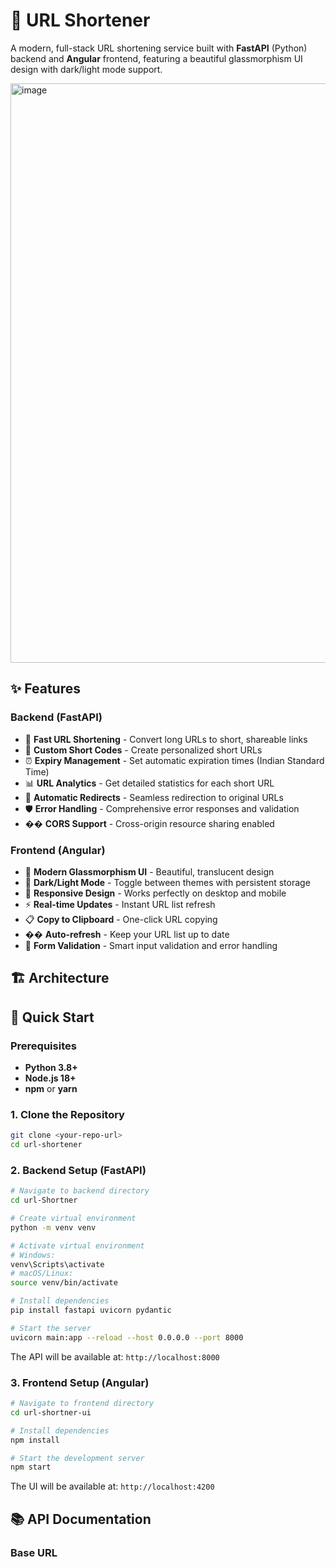 # 🔗 URL Shortener

A modern, full-stack URL shortening service built with **FastAPI** (Python) backend and **Angular** frontend, featuring a beautiful glassmorphism UI design with dark/light mode support.

<img width="1919" height="927" alt="image" src="https://github.com/user-attachments/assets/c7dd736b-3ec5-493b-b1cc-ec9c3786b3e2" />



## ✨ Features

### Backend (FastAPI)
- 🚀 **Fast URL Shortening** - Convert long URLs to short, shareable links
- 🎯 **Custom Short Codes** - Create personalized short URLs
- ⏰ **Expiry Management** - Set automatic expiration times (Indian Standard Time)
- 📊 **URL Analytics** - Get detailed statistics for each short URL
- 🔄 **Automatic Redirects** - Seamless redirection to original URLs
- 🛡️ **Error Handling** - Comprehensive error responses and validation
- �� **CORS Support** - Cross-origin resource sharing enabled

### Frontend (Angular)
- 🎨 **Modern Glassmorphism UI** - Beautiful, translucent design
- 🌙 **Dark/Light Mode** - Toggle between themes with persistent storage
- 📱 **Responsive Design** - Works perfectly on desktop and mobile
- ⚡ **Real-time Updates** - Instant URL list refresh
- 📋 **Copy to Clipboard** - One-click URL copying
- �� **Auto-refresh** - Keep your URL list up to date
- 🎯 **Form Validation** - Smart input validation and error handling

## 🏗️ Architecture


## 🚀 Quick Start

### Prerequisites
- **Python 3.8+**
- **Node.js 18+**
- **npm** or **yarn**

### 1. Clone the Repository
```bash
git clone <your-repo-url>
cd url-shortener
```

### 2. Backend Setup (FastAPI)

```bash
# Navigate to backend directory
cd url-Shortner

# Create virtual environment
python -m venv venv

# Activate virtual environment
# Windows:
venv\Scripts\activate
# macOS/Linux:
source venv/bin/activate

# Install dependencies
pip install fastapi uvicorn pydantic

# Start the server
uvicorn main:app --reload --host 0.0.0.0 --port 8000
```

The API will be available at: `http://localhost:8000`

### 3. Frontend Setup (Angular)

```bash
# Navigate to frontend directory
cd url-shortner-ui

# Install dependencies
npm install

# Start the development server
npm start
```

The UI will be available at: `http://localhost:4200`

## 📚 API Documentation

### Base URL
